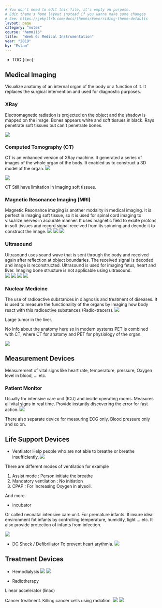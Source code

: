 ```yaml
---
# You don't need to edit this file, it's empty on purpose.
# Edit theme's home layout instead if you wanna make some changes
# See: https://jekyllrb.com/docs/themes/#overriding-theme-defaults
layout: page
category: "notes"
course: "hemn115"
title:  "Week 6: Medical Instrumentation"
year: "2019"
by: "Eslam"
---
```


* TOC
{:toc}

## Medical Imaging
Visualize anatomy of an internal  organ of the body or a function of it. It replaces the surgical intervention and used for diagnostic purposes. 

### XRay 
Electromagnetic radiation is projected on the object and the shadow is mapped on the image. Bones appears white and soft tissues in black. Rays penetrate soft tissues but can't penetrate bones.

![](../images/w6/xray.jpg)

### Computed Tomography (CT)
CT is an enhanced version of XRay machine. It generated a series of images of the whole organ of the body. It enabled us to construct a 3D model of the organ. 
![](../images/w6/ct.jpg)

![](../images/w6/ctImages.jpg)

CT Still have limitation in imaging soft tissues. 

### Magnetic Resonance Imaging (MRI)

Magnetic Resonance imaging is another modality in medical imaging. It is perfect in imaging soft tissue, so it is used for spinal cord imaging to visualize nerves in accurate manner. It uses magnetic field to excite protons in soft tissues and record signal received from its spinning and decode it to construct the image. 
![](../images/w6/MRI.jpg)
![](../images/w6/MRIImage.jpeg)
![](../images/w6/MRIImage2.jpeg)

### Ultrasound 
Ultrasound uses sound wave that is sent through the body and received again after reflection at object boundaries. The received signal is decoded and image is reconstructed. Ultrasound is used for imaging fetus, heart and liver. Imaging bone structure is not applicable using ultrasound.  
![](../images/w6/US1.jpg)
![](../images/w6/US2.jpeg)
![](../images/w6/USImage.jpeg)
![](../images/w6/USHeart.gif)
### Nuclear Medicine 
The use of radioactive substances in diagnosis and treatment of diseases. It is used to measure the functionality of the organs by imaging how body react with this radioactive substances (Radio-tracers). 
![](../images/w6/PET-MIPS-anim.gif)

Large tumor in the liver. 

No Info about the anatomy here so in modern systems PET is combined with CT, where CT for anatomy and PET for physiology of the organ. 

![](../images/w6/PET-CT.jpg)

## Measurement Devices

Measurement of vital signs like heart rate, temperature, pressure, Oxygen level in blood, ... etc. 

### Patient Monitor 

Usually for intensive care unit (ICU) and inside operating rooms. Measures all vital signs in real time. Provide instantly discovering the error for fast action.
![](../images/w6/monitor.jpg)

There also separate device for measuring ECG only, Blood pressure only and so on.

## Life Support Devices
* Ventilator
Help people who are not able to breathe or breathe insufficiently. 
![](../images/w6/vent.jpg)

There are different modes of ventilation for example
1. Assist mode : Person initiate the breathe 
2. Mandatory ventilation : No initiation
3. CPAP : For increasing Oxygen in alveoli. 

And more.



* Incubator

Or called neonatal intensive care unit. For premature infants. It insure ideal environment fot infants by controlling temperature, humidity, light ... etc. It also provide protection of infants from infection. 

![](../images/w6/incubator.gif)

* DC Shock / Defibrillator
To prevent heart arythmia. 
![](../images/w6/dc.jpg)

## Treatment Devices
* Hemodialysis
![](../images/w6/dialysis1.png)
![](../images/w6/dialysis2.jpg)

* Radiotherapy 

Linear accelerator (linac)

Cancer treatment. Killing cancer cells using radiation.
![](../images/w6/linac2.jpeg)
![](../images/w6/linac.jpg)